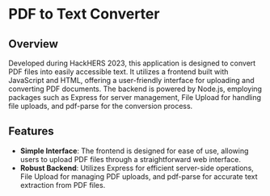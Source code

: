 # PDF to Text Converter

## Overview
Developed during HackHERS 2023, this application is designed to convert PDF files into easily accessible text. It utilizes a frontend built with JavaScript and HTML, offering a user-friendly interface for uploading and converting PDF documents. The backend is powered by Node.js, employing packages such as Express for server management, File Upload for handling file uploads, and pdf-parse for the conversion process.

## Features
- **Simple Interface**: The frontend is designed for ease of use, allowing users to upload PDF files through a straightforward web interface.
- **Robust Backend**: Utilizes Express for efficient server-side operations, File Upload for managing PDF uploads, and pdf-parse for accurate text extraction from PDF files.

